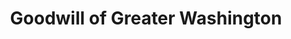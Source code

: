 ---
title: "Goodwill of Greater Washington"
url: /alexandria/goodwill-of-greater-washington/
shop: charity
---